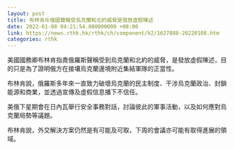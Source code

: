 ```yaml
---
layout: post
title: 布林肯斥俄國聲稱受烏克蘭和北約威脅是發放虛假陳述
date: 2022-01-08 04:21:54.000000000 +08:00
link: https://news.rthk.hk/rthk/ch/component/k2/1627888-20220108.htm
categories: rthk
---
```


美國國務卿布林肯指責俄羅斯聲稱受到烏克蘭和北約的威脅，是發放虛假陳述，目的只是為了證明俄方在接壤烏克蘭邊境附近集結軍隊的正當性。

布林肯說，俄羅斯多年來一直致力破壞烏克蘭的民主制度、干涉烏克蘭政治、封鎖能源和商業，並透過宣傳及虛假信息播下不信任。

美俄下星期會在日內瓦舉行安全事務對話，討論彼此的軍事活動，以及如何應對烏克蘭局勢等議題。

布林肯說，外交解決方案仍然是有可能及可取，下周的會議亦可能有取得進展的領域。
